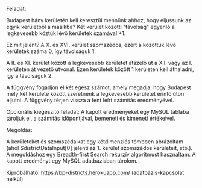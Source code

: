 Feladat:

Budapest hány kerületén kell keresztül mennünk ahhoz, hogy eljussunk az egyik kerületből a másikba? 
Két kerület közötti "távolság" egyenlő a legkevesebb köztük lévő kerületek számával +1.

Ez mit jelent?
A X. és XVI. kerület szomszédos, ezért a közöttük lévő kerületek száma 0, így távolságuk 1. 

A II. és XI. kerület között a legkevesebb kerületet átszelő út a XII. vagy az I. kerületen át vezető útvonal. Ezen kerületek között 1 kerületen kell áthaladni, így a távolságuk 2.

A függvény fogadjon el két egész számot, amely megadja, hogy Budapest mely két kerülete között szeretnénk a legkevesebb kerületet érintő úton eljutni.
A függvény térjen vissza a fent leírt számítás eredményével.

Opcionális kiegészítő feladat:
A kapott eredményeket egy MySQL táblába tároljuk el, a számítás időpontjával, bemeneti és kimeneti értékeivel.


Megoldás:

A kerületeket és szomszédaikat egy kétdimenziós tömbben ábrázoltam (ahol $districtDataInput[0] jelenti az 1. kerület szomszédos kerületeit, stb.).
A megoldáshoz egy Breadth-first Search rekurzív algoritmust használtam.
A kapott eredményt egy MySQL adatbázisban tárolom.

Kipróbálható: https://bp-districts.herokuapp.com/ (adatbázis-kapcsolat nélkül)
